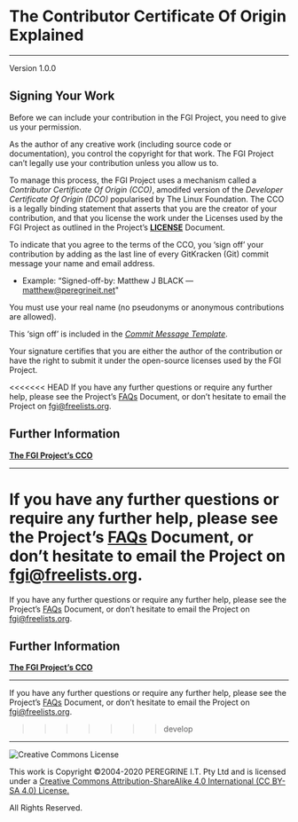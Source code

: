 # The Contributor Certificate Of Origin Explained

---

Version 1.0.0

## Signing Your Work

Before we can include your contribution in the FGI Project, you need to give us your permission.

As the author of any creative work (including source code or documentation), you control the copyright for that work. The FGI Project can&rsquo;t legally use your contribution unless you allow us to.

To manage this process, the FGI Project uses a mechanism called a *Contributor Certificate Of Origin (CCO)*, amodifed version of the *Developer Certificate Of Origin (DCO)* popularised by The Linux Foundation. The CCO is a legally binding statement that asserts that you are the creator of your contribution, and that you license the work under the Licenses used by the FGI Project as outlined in the Project&rsquo;s [**LICENSE**](https://github.com/Dulux-Oz/FGI/LICENSE.md) Document.

To indicate that you agree to the terms of the CCO, you &lsquo;sign off&rsquo; your contribution by adding as the last line of every GitKracken (Git) commit message your name and email address.

- Example: &ldquo;Signed-off-by: Matthew J BLACK &mdash; <matthew@peregrineit.net>"

You must use your real name (no pseudonyms or anonymous contributions are allowed).

This &lsquo;sign off&rsquo; is included in the [*Commit Message Template*](https://github.com/Dulux-Oz/FGI/Support_Files/Commit_Template.md).

Your signature certifies that you are either the author of the contribution or have the right to submit it under the open-source licenses used by the FGI Project.

<<<<<<< HEAD
If you have any further questions or require any further help, please see the Project&rsquo;s [FAQs](FAQs.md) Document, or don&rsquo;t hesitate to email the Project on <fgi@freelists.org>.

## Further Information

[**The FGI Project&rsquo;s CCO**](CCO.md)

---

If you have any further questions or require any further help, please see the Project&rsquo;s [FAQs](FAQs.md) Document, or don&rsquo;t hesitate to email the Project on <fgi@freelists.org>.
=======
If you have any further questions or require any further help, please see the Project&rsquo;s [FAQs](https://github.com/Dulux-Oz/FGI/tree/master/Project_Documentation/FAQs.md) Document, or don&rsquo;t hesitate to email the Project on <fgi@freelists.org>.

## Further Information

[**The FGI Project&rsquo;s CCO**](https://github.com/Dulux-Oz/FGI/tree/tree/master/Project_Documentation/CCO.md)

---

If you have any further questions or require any further help, please see the Project&rsquo;s [FAQs](https://github.com/Dulux-Oz/FGI/tree/master/Project_Documentation/FAQs.md) Document, or don&rsquo;t hesitate to email the Project on <fgi@freelists.org>.
>>>>>>> develop

---

![Creative Commons License](https://i.creativecommons.org/l/by-sa/4.0/88x31.png "Creative Commons License")

This work is Copyright &copy;2004-2020 PEREGRINE I.T. Pty Ltd and is licensed under a [Creative Commons Attribution-ShareAlike 4.0 International (CC BY-SA 4.0) License.](https://creativecommons.org/licenses/by-sa/4.0/)

All Rights Reserved.
